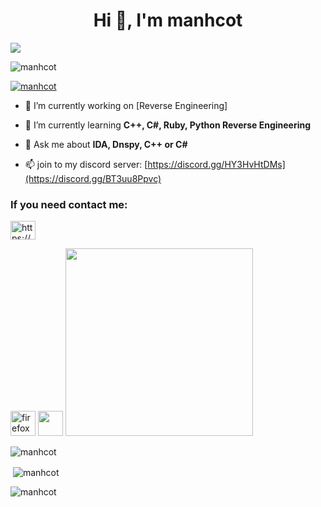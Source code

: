<h1 align="center">Hi 👋, I'm manhcot</h1>
<img align="center" src="https://readme-typing-svg.herokuapp.com?color=%23F70B10&size=27&lines=K3rnel+Dev;+Cyber+Security;Pentesting;Web-Development😉">
<p align="left"> <img src="https://komarev.com/ghpvc/?username=manchot&label=Profile%20views&color=0e75b6&style=flat" alt="manhcot" /> </p>
<p align="left"> <a href="https://github.com/ryo-ma/github-profile-trophy"><img src="https://github-profile-trophy.vercel.app/?username=manhcot" alt="manhcot" /></a> </p>

- 🔭 I’m currently working on [Reverse Engineering]

- 🌱 I’m currently learning **C++, C#, Ruby, Python Reverse Engineering**



- 💬 Ask me about **IDA, Dnspy, C++ or C#**

- 📫 join to my discord server: [https://discord.gg/HY3HvHtDMs](https://discord.gg/BT3uu8Ppvc)


</div>
<h3 align="left">If you need contact me:</h3>
<p align="left">
<a href="https://discord.gg/HY3HvHtDMs" target="blank"><img align="center" src="https://raw.githubusercontent.com/rahuldkjain/github-profile-readme-generator/master/src/images/icons/Social/discord.svg" alt="https://discord.io/manhcot" height="30" width="40" /></a>
</p>
</div>

<img src="https://cdn.jsdelivr.net/gh/devicons/devicon/icons/firefox/firefox-original.svg" alt="firefox" width="40" height="40"/>
<img src="https://cdn.discordapp.com/attachments/1138247038736277534/1141067855480246402/bat.png" width="40" height="40"/>
<img src="https://cdn.discordapp.com/attachments/1136781302734008420/1136781738538962994/Katana_gif.gif" width="300" height="300">

<p><img align="center" src="https://github-readme-stats.vercel.app/api/top-langs?username=manhcot&show_icons=true&theme=tokyonight&locale=en&layout=compact" alt="manhcot" /></p>

<p>&nbsp;<img align="center" src="https://github-readme-stats.vercel.app/api?username=manhcot&show_icons=true&theme=tokyonight&locale=en" alt="manhcot" /></p>

<p><img align="center" src="https://github-readme-streak-stats.herokuapp.com/?user=manhcot&theme=highcontrast" alt="manhcot" /></p>
